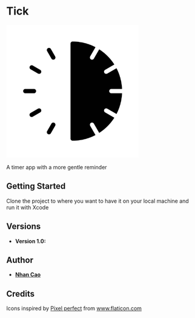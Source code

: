 # Tick
<img src="./Tick/tick.svg" width="350">

A timer app with a more gentle reminder

## Getting Started

Clone the project to where you want to have it on your local machine and run it with Xcode

## Versions

* **Version 1.0:** 

## Author

* [**Nhan Cao**](https://www.linkedin.com/in/nhan-cao/)

## Credits

<div> Icons inspired by <a href="https://www.flaticon.com/authors/pixel-perfect" title="Pixel perfect">Pixel perfect</a> from <a href="https://www.flaticon.com/"             title="Flaticon">www.flaticon.com</a> </div>
